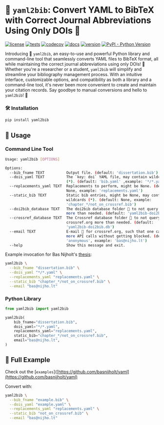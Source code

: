 # 📘 `yaml2bib`: Convert YAML to BibTeX with Correct Journal Abbreviations Using Only DOIs 🚀

[![license](https://img.shields.io/github/license/basnijholt/yaml2bib)](https://github.com/basnijholt/yaml2bib/blob/main/LICENSE)
[![tests](https://github.com/basnijholt/yaml2bib/workflows/pytest/badge.svg)](https://github.com/basnijholt/yaml2bib/actions?query=workflow%3Apytest)
[![codecov](https://img.shields.io/codecov/c/github/basnijholt/yaml2bib)](https://codecov.io/gh/basnijholt/yaml2bib)
[![docs](https://img.shields.io/readthedocs/yaml2bib)](https://yaml2bib.readthedocs.io)
[![version](https://img.shields.io/pypi/v/yaml2bib)](https://pypi.org/project/yaml2bib/)
[![PyPI - Python Version](https://img.shields.io/pypi/pyversions/yaml2bib)](https://pypi.org/project/yaml2bib/)

Introducing 🌟 `yaml2bib`, an easy-to-use and powerful Python library and command-line tool that seamlessly converts YAML files to BibTeX format, all while maintaining the correct journal abbreviations using only DOIs! 🎉
Whether you're a researcher or a student, `yaml2bib` will simplify and streamline your bibliography management process. With an intuitive interface, customizable options, and compatibility as both a library and a command-line tool, it's never been more convenient to create and maintain your citation records.
Say goodbye to manual conversions and hello to `yaml2bib`! 🚀

### 🛠️ Installation

```bash
pip install yaml2bib
```

## 🚀 Usage

### Command Line Tool

```bash
Usage: yaml2bib [OPTIONS]

Options:
  --bib_fname TEXT          Output file. (default: 'dissertation.bib')
  --dois_yaml TEXT          The `key: doi` YAML file, may contain wildcards
                            (*). (default: 'bib.yaml' ,example: '*/*.yaml')
  --replacements_yaml TEXT  Replacements to perform, might be None. (default:
                            None, example: 'replacements.yaml')
  --static_bib TEXT         Static bib entries, might be None, may contain
                            wildcards (*). (default: None, example:
                            'chapter_*/not_on_crossref.bib')
  --doi2bib_database TEXT   The doi2bib database folder 📁 to not query doi.org
                            more than needed. (default: 'yaml2bib-doi2bib.db')
  --crossref_database TEXT  The Crossref database folder 📁 to not query
                            crossref.org more than needed. (default:
                            'yaml2bib-doi2bib.db')
  --email TEXT              E-mail 📧 for crossref.org, such that one can make
                            more API calls without getting blocked. (default:
                            'anonymous', example: 'bas@nijho.lt')
  --help                    Show this message and exit.
```

Example invocation for Bas Nijholt's [thesis](https://github.com/basnijholt/thesis):

```bash
yaml2bib \
  --bib_fname "dissertation.bib" \
  --dois_yaml "*/*.yaml" \
  --replacements_yaml "replacements.yaml" \
  --static_bib "chapter_*/not_on_crossref.bib" \
  --email "bas@nijho.lt"
```

### Python Library

```python
from yaml2bib import yaml2bib

yaml2bib(
    bib_fname="dissertation.bib",
    dois_yaml="*/*.yaml",
    replacements_yaml="replacements.yaml",
    static_bib="chapter_*/not_on_crossref.bib",
    email="bas@nijho.lt",
)
```

## 🌟 Full Example

Check out the [`examples`]([https://github.com/basnijholt/yaml](https://github.com/basnijholt/yaml)

Convert with:

```bash
yaml2bib \
  --bib_fname "example.bib" \
  --dois_yaml "example.yaml" \
  --replacements_yaml "replacements.yaml" \
  --static_bib "not_on_crossref.bib" \
  --email "bas@nijho.lt"
```
